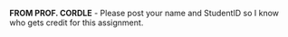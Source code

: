 **FROM PROF. CORDLE** - Please post your name and StudentID so I know who gets credit for this assignment.
